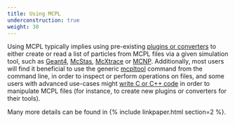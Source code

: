 ```yaml
---
title: Using MCPL
underconstruction: true
weight: 30
---
```


Using MCPL typically implies using pre-existing [plugins or converters](LOCAL:hooks) to either create or read a list of particles from MCPL files via a given simulation tool, such as [Geant4](LOCAL:hooks_geant4), [McStas](LOCAL:hooks_mcstas), [McXtrace](LOCAL:hooks_mcxtrace) or [MCNP](LOCAL:hooks_mcnp). Additionally, most users will find it beneficial to use the generic [mcpltool](LOCAL:usage_cmdline) command from the command line, in order to inspect or perform operations on files, and some users with advanced use-cases might [write C or C++ code](LOCAL:usage_c) in order to manipulate MCPL files (for instance, to create new plugins or converters for their tools).

Many more details can be found in {% include linkpaper.html section=2 %}.
